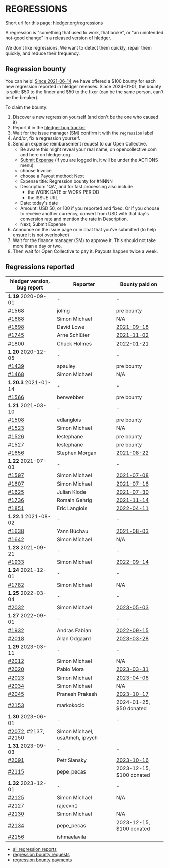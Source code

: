 # REGRESSIONS

<div class=pagetoc>

<!-- toc -->
</div>

Short url for this page: [hledger.org/regressions](https://hledger.org/regressions)

A regression is "something that used to work, that broke", or "an unintended not-good change"
in a released version of hledger.

We don't like regressions. We want to detect them quickly, repair them quickly, and reduce their frequency.

## Regression bounty

You can help!
[Since 2021-06-14](https://github.com/simonmichael/hledger/issues/1570) we have offered a $100 bounty for each new regression reported in hledger releases.
Since 2024-01-01, the bounty is split: $50 to the finder and $50 to the fixer (can be the same person, can't be the breaker).

To claim the bounty:

1. Discover a new regression yourself (and don't be the one who caused it)
2. Report it in the [hledger bug tracker](http://bugs.hledger.org)
3. Wait for the issue manager ([SM](https://joyful.com)) confirm it with the `regression` label
4. And/or, fix a regression yourself.
5. Send an expense reimbursement request to our Open Collective.
   - Be aware this might reveal your real name, on opencollective.com and here on hledger.org
   - [Submit Expense](https://opencollective.com/hledger/expenses/new)
     (if you are logged in, it will be under the ACTIONS menu) 
   - choose Invoice
   - choose a Payout method; Next
   - Expense title: Regression bounty for #NNNN
   - Description: "QA", and for fast processing also include
     - the WORK DATE or WORK PERIOD
     - the ISSUE URL
   - Date: today's date
   - Amount: USD 50, or 100 if you reported and fixed.
     Or if you choose to receive another currency, convert from USD with that day's conversion rate and mention the rate in Description.
   - Next; Submit Expense
5. Announce on the issue page or in chat that you've submitted (to help ensure it is not overlooked)
6. Wait for the finance manager (SM) to approve it. This should not take more than a day or two.
7. Then wait for Open Collective to pay it. Payouts happen twice a week.

## Regressions reported

| hledger version, bug report                                  | Reporter        | Bounty paid on                                                   |
|--------------------------------------------------------------|-----------------|------------------------------------------------------------------|
| **1.19** 2020-09-01                                          | -               | -                                                                |
| [#1568](https://github.com/simonmichael/hledger/issues/1568) | jolmg           | pre bounty                                                       |
| [#1688](https://github.com/simonmichael/hledger/issues/1688) | Simon Michael   | N/A                                                              |
| [#1698](https://github.com/simonmichael/hledger/issues/1698) | David Lowe      | [2021-09-18](https://opencollective.com/hledger/expenses/50380)  |
| [#1745](https://github.com/simonmichael/hledger/issues/1745) | Arne Schlüter   | [2021-11-02](https://opencollective.com/hledger/expenses/54446)  |
| [#1800](https://github.com/simonmichael/hledger/issues/1800) | Chuck Holmes    | [2022-01-21](https://opencollective.com/hledger/expenses/61802)  |
| **1.20** 2020-12-05                                          | -               | -                                                                |
| [#1439](https://github.com/simonmichael/hledger/issues/1439) | apauley         | pre bounty                                                       |
| [#1468](https://github.com/simonmichael/hledger/issues/1468) | Simon Michael   | N/A                                                              |
| **1.20.3** 2021-01-14                                        | -               | -                                                                |
| [#1566](https://github.com/simonmichael/hledger/issues/1566) | benwebber       | pre bounty                                                       |
| **1.21** 2021-03-10                                          | -               | -                                                                |
| [#1508](https://github.com/simonmichael/hledger/issues/1508) | edlanglois      | pre bounty                                                       |
| [#1523](https://github.com/simonmichael/hledger/issues/1526) | Simon Michael   | N/A                                                              |
| [#1526](https://github.com/simonmichael/hledger/issues/1526) | lestephane      | pre bounty                                                       |
| [#1527](https://github.com/simonmichael/hledger/issues/1527) | lestephane      | pre bounty                                                       |
| [#1656](https://github.com/simonmichael/hledger/issues/1656) | Stephen Morgan  | [2021-08-22](https://opencollective.com/hledger/expenses/48246)  |
| **1.22** 2021-07-03                                          | -               | -                                                                |
| [#1597](https://github.com/simonmichael/hledger/issues/1597) | Simon Michael   | [2021-07-08](https://opencollective.com/hledger/expenses/44939)  |
| [#1607](https://github.com/simonmichael/hledger/issues/1607) | Simon Michael   | [2021-07-16](https://opencollective.com/hledger/expenses/45547)  |
| [#1625](https://github.com/simonmichael/hledger/issues/1625) | Julian Klode    | [2021-07-30](https://opencollective.com/hledger/expenses/46431)  |
| [#1736](https://github.com/simonmichael/hledger/issues/1736) | Romain Gehrig   | [2021-11-14](https://opencollective.com/hledger/expenses/55510)  |
| [#1851](https://github.com/simonmichael/hledger/issues/1851) | Eric Langlois   | [2022-04-11](https://opencollective.com/hledger/expenses/72187)  |
| **1.22.1** 2021-08-02                                        | -               | -                                                                |
| [#1638](https://github.com/simonmichael/hledger/issues/1638) | Yann Büchau     | [2021-08-03](https://opencollective.com/hledger/expenses/46918)  |
| [#1642](https://github.com/simonmichael/hledger/issues/1642) | Simon Michael   | N/A                                                              |
| **1.23** 2021-09-21                                          | -               | -                                                                |
| [#1933](https://github.com/simonmichael/hledger/issues/1933) | Simon Michael   | [2022-09-14](https://opencollective.com/hledger/expenses/95068)  |
| **1.24** 2021-12-01                                          | -               | -                                                                |
| [#1782](https://github.com/simonmichael/hledger/issues/1782) | Simon Michael   | N/A                                                              |
| **1.25** 2022-03-04                                          | -               | -                                                                |
| [#2032](https://github.com/simonmichael/hledger/issues/2032) | Simon Michael   | [2023-05-03](https://opencollective.com/hledger/expenses/137410) |
| **1.27** 2022-09-01                                          | -               | -                                                                |
| [#1932](https://github.com/simonmichael/hledger/issues/1932) | Andras Fabian   | [2022-09-15](https://opencollective.com/hledger/expenses/95112)  |
| [#2018](https://github.com/simonmichael/hledger/issues/2018) | Allan Odgaard   | [2023-03-28](https://opencollective.com/hledger/expenses/130591) |
| **1.29** 2023-03-11                                          | -               | -                                                                |
| [#2012](https://github.com/simonmichael/hledger/issues/2012) | Simon Michael   | N/A                                                              |
| [#2020](https://github.com/simonmichael/hledger/issues/2020) | Pablo Mora      | [2023-03-31](https://opencollective.com/hledger/expenses/131350) |
| [#2023](https://github.com/simonmichael/hledger/issues/2023) | Simon Michael   | [2023-04-06](https://opencollective.com/hledger/expenses/132635) |
| [#2034](https://github.com/simonmichael/hledger/issues/2034) | Simon Michael   | N/A                                                              |
| [#2045](https://github.com/simonmichael/hledger/issues/2045) | Pranesh Prakash | [2023-10-17](https://opencollective.com/hledger/expenses/150171) |
| [#2153](https://github.com/simonmichael/hledger/issues/2153) | markokocic      | 2024-01-25, $50 donated                                          |
| **1.30** 2023-06-01                                          | -               | -                                                                |
| [#2072](https://github.com/simonmichael/hledger/issues/2072), #2137, #2150 | Simon Michael, usaAmch, ipvych |                                     |
| **1.31** 2023-09-03                                          | -               | -                                                                |
| [#2091](https://github.com/simonmichael/hledger/issues/2091) | Petr Slansky    | [2023-10-16](https://opencollective.com/hledger/expenses/166632) |
| [#2115](https://github.com/simonmichael/hledger/issues/2115) | pepe_pecas      | 2023-12-15, $100 donated                                         |
| **1.32** 2023-12-01                                          | -               | -                                                                |
| [#2125](https://github.com/simonmichael/hledger/issues/2125) | Simon Michael   | N/A                                                              |
| [#2127](https://github.com/simonmichael/hledger/issues/2127) | rajeevn1        |                                                                  |
| [#2130](https://github.com/simonmichael/hledger/issues/2130) | Simon Michael   | N/A                                                              |
| [#2134](https://github.com/simonmichael/hledger/issues/2134) | pepe_pecas      | 2023-12-15, $100 donated                                         |
| [#2156](https://github.com/simonmichael/hledger/issues/2156) | ishmaelavila    |                                                                  |


- [all regression reports](https://bugs.hledger.org/regressions)
- [regression bounty requests](https://opencollective.com/hledger/dashboard)
- [regression bounty payments](https://opencollective.com/hledger/transactions?kind=EXPENSE&amount=50-500)

